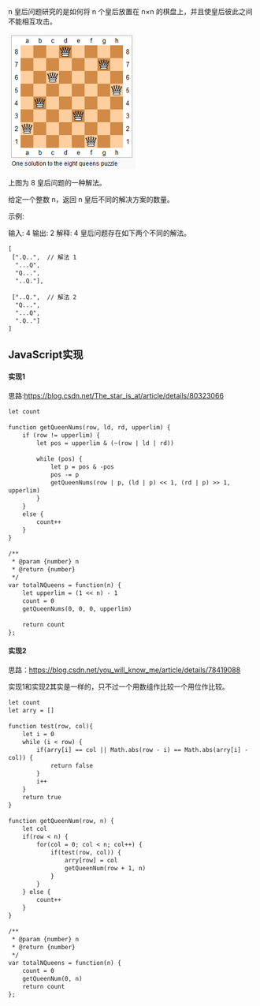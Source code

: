 n 皇后问题研究的是如何将 n 个皇后放置在 n×n 的棋盘上，并且使皇后彼此之间不能相互攻击。

![img](https://github.com/woai3c/leetcode/blob/master/imgs/8-queens.png)

上图为 8 皇后问题的一种解法。

给定一个整数 n，返回 n 皇后不同的解决方案的数量。

示例:

输入: 4
输出: 2
解释: 4 皇后问题存在如下两个不同的解法。
```
[
 [".Q..",  // 解法 1
  "...Q",
  "Q...",
  "..Q."],

 ["..Q.",  // 解法 2
  "Q...",
  "...Q",
  ".Q.."]
]
```

## JavaScript实现
#### 实现1
思路:https://blog.csdn.net/The_star_is_at/article/details/80323066
```
let count

function getQueenNums(row, ld, rd, upperlim) {
    if (row != upperlim) {  
        let pos = upperlim & (~(row | ld | rd))
        
        while (pos) {  
            let p = pos & -pos
            pos -= p
            getQueenNums(row | p, (ld | p) << 1, (rd | p) >> 1, upperlim)
        }  
    }  
    else {
        count++
    } 
}

/**
 * @param {number} n
 * @return {number}
 */
var totalNQueens = function(n) {
    let upperlim = (1 << n) - 1
    count = 0
    getQueenNums(0, 0, 0, upperlim)
    
    return count
};

```

#### 实现2
思路：https://blog.csdn.net/you_will_know_me/article/details/78419088

实现1和实现2其实是一样的，只不过一个用数组作比较一个用位作比较。
```
let count
let arry = []

function test(row, col){
	let i = 0
	while (i < row) {
		if(arry[i] == col || Math.abs(row - i) == Math.abs(arry[i] - col)) {
            return false
        }
		i++				 
	}
	return true
}
 
function getQueenNum(row, n) {
	let col
	if(row < n) {
		for(col = 0; col < n; col++) {
            if(test(row, col)) {
				arry[row] = col		
				getQueenNum(row + 1, n)	 
			}
        }	
	} else {
		count++
	}
}

/**
 * @param {number} n
 * @return {number}
 */
var totalNQueens = function(n) {
    count = 0
    getQueenNum(0, n)
    return count
};
```
